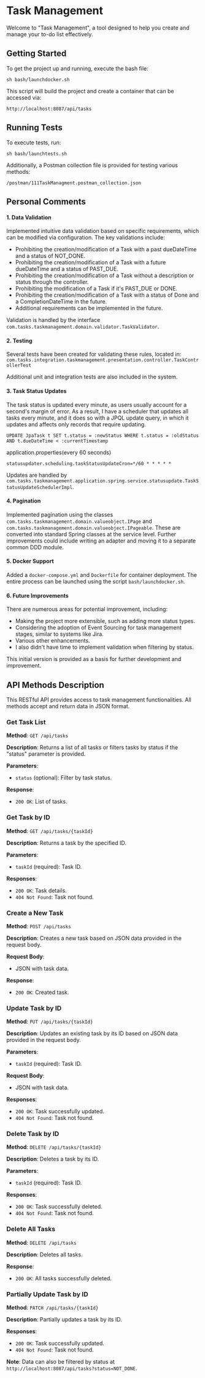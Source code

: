 
# Task Management

Welcome to "Task Management", a tool designed to help you create and manage your to-do list effectively.

## Getting Started

To get the project up and running, execute the bash file:
```
sh bash/launchdocker.sh
```
This script will build the project and create a container that can be accessed via:
```
http://localhost:8087/api/tasks
```

## Running Tests

To execute tests, run:
```
sh bash/launchtests.sh
```

Additionally, a Postman collection file is provided for testing various methods:
```
/postman/111TaskManagment.postman_collection.json
```

## Personal Comments

#### 1. Data Validation
Implemented intuitive data validation based on specific requirements, which can be modified via configuration. The key validations include:
- Prohibiting the creation/modification of a Task with a past dueDateTime and a status of NOT_DONE.
- Prohibiting the creation/modification of a Task with a future dueDateTime and a status of PAST_DUE.
- Prohibiting the creation/modification of a Task without a description or status through the controller.
- Prohibiting the modification of a Task if it's PAST_DUE or DONE.
- Prohibiting the creation/modification of a Task with a status of Done and a CompletionDateTime in the future.
- Additional requirements can be implemented in the future.

Validation is handled by the interface `com.tasks.taskmanagement.domain.validator.TaskValidator`.

#### 2. Testing
Several tests have been created for validating these rules, located in:
`com.tasks.integration.taskmanagement.presentation.controller.TaskControllerTest`

Additional unit and integration tests are also included in the system.

#### 3. Task Status Updates
The task status is updated every minute, as users usually account for a second's margin of error.
As a result, I have a scheduler that updates all tasks every minute, and it does so with a JPQL update query, in which it updates and affects only records that require updating.

`UPDATE JpaTask t SET t.status = :newStatus WHERE t.status = :oldStatus AND t.dueDateTime < :currentTimestamp`

application.properties(every 60 seconds)

`statusupdater.scheduling.taskStatusUpdateCron=*/60 * * * * *`

Updates are handled by `com.tasks.taskmanagement.application.spring.service.statusupdate.TaskStatusUpdateSchedulerImpl`.

#### 4. Pagination
Implemented pagination using the classes `com.tasks.taskmanagement.domain.valueobject.IPage` and `com.tasks.taskmanagement.domain.valueobject.IPageable`. These are converted into standard Spring classes at the service level. Further improvements could include writing an adapter and moving it to a separate common DDD module.

#### 5. Docker Support
Added a `docker-compose.yml` and `Dockerfile` for container deployment. The entire process can be launched using the script `bash/launchdocker.sh`.

#### 6. Future Improvements
There are numerous areas for potential improvement, including:
- Making the project more extensible, such as adding more status types.
- Considering the adoption of Event Sourcing for task management stages, similar to systems like Jira.
- Various other enhancements.
- I also didn't have time to implement validation when filtering by status.

This initial version is provided as a basis for further development and improvement.

## API Methods Description

This RESTful API provides access to task management functionalities. All methods accept and return data in JSON format.

### Get Task List

**Method**: `GET /api/tasks`

**Description**: Returns a list of all tasks or filters tasks by status if the "status" parameter is provided.

**Parameters**:
- `status` (optional): Filter by task status.

**Response**:
- `200 OK`: List of tasks.

### Get Task by ID

**Method**: `GET /api/tasks/{taskId}`

**Description**: Returns a task by the specified ID.

**Parameters**:
- `taskId` (required): Task ID.

**Responses**:
- `200 OK`: Task details.
- `404 Not Found`: Task not found.

### Create a New Task

**Method**: `POST /api/tasks`

**Description**: Creates a new task based on JSON data provided in the request body.

**Request Body**:
- JSON with task data.

**Response**:
- `200 OK`: Created task.

### Update Task by ID

**Method**: `PUT /api/tasks/{taskId}`

**Description**: Updates an existing task by its ID based on JSON data provided in the request body.

**Parameters**:
- `taskId` (required): Task ID.

**Request Body**:
- JSON with task data.

**Responses**:
- `200 OK`: Task successfully updated.
- `404 Not Found`: Task not found.

### Delete Task by ID

**Method**: `DELETE /api/tasks/{taskId}`

**Description**: Deletes a task by its ID.

**Parameters**:
- `taskId` (required): Task ID.

**Responses**:
- `200 OK`: Task successfully deleted.
- `404 Not Found`: Task not found.

### Delete All Tasks

**Method**: `DELETE /api/tasks`

**Description**: Deletes all tasks.

**Response**:
- `200 OK`: All tasks successfully deleted.

### Partially Update Task by ID

**Method**: `PATCH /api/tasks/{taskId}`

**Description**: Partially updates a task by its ID.

**Responses**:
- `200 OK`: Task successfully updated.
- `404 Not Found`: Task not found.

**Note**: Data can also be filtered by status at `http://localhost:8087/api/tasks?status=NOT_DONE`.
